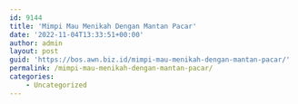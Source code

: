 ```yaml
---
id: 9144
title: 'Mimpi Mau Menikah Dengan Mantan Pacar'
date: '2022-11-04T13:33:51+00:00'
author: admin
layout: post
guid: 'https://bos.awn.biz.id/mimpi-mau-menikah-dengan-mantan-pacar/'
permalink: /mimpi-mau-menikah-dengan-mantan-pacar/
categories:
    - Uncategorized
---
```


